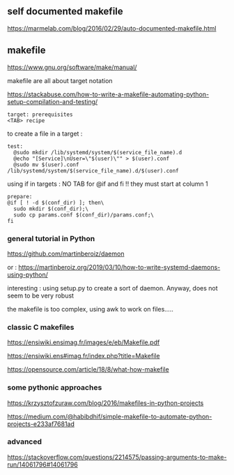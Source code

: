 ## self documented makefile

https://marmelab.com/blog/2016/02/29/auto-documented-makefile.html

## makefile

https://www.gnu.org/software/make/manual/

makefile are all about target notation

https://stackabuse.com/how-to-write-a-makefile-automating-python-setup-compilation-and-testing/

```
target: prerequisites
<TAB> recipe
```
to create a file in a target :
```
test:
  @sudo mkdir /lib/systemd/system/$(service_file_name).d
  @echo "[Service]\nUser=\"$(user)\"" > $(user).conf
  @sudo mv $(user).conf /lib/systemd/system/$(service_file_name).d/$(user).conf
```

using if in targets : NO TAB for @if and fi !! they must start at column 1
```
prepare:
@if [ ! -d $(conf_dir) ]; then\
  sudo mkdir $(conf_dir);\
  sudo cp params.conf $(conf_dir)/params.conf;\
fi
```

### general tutorial in Python

https://github.com/martinberoiz/daemon

or : https://martinberoiz.org/2019/03/10/how-to-write-systemd-daemons-using-python/

interesting : using setup.py to create a sort of daemon. Anyway, does not seem to be very robust

the makefile is too complex, using awk to work on files.....

### classic C makefiles

https://ensiwiki.ensimag.fr/images/e/eb/Makefile.pdf

https://ensiwiki.ens#imag.fr/index.php?title=Makefile

https://opensource.com/article/18/8/what-how-makefile

### some pythonic approaches
https://krzysztofzuraw.com/blog/2016/makefiles-in-python-projects

https://medium.com/@habibdhif/simple-makefile-to-automate-python-projects-e233af7681ad

### advanced

https://stackoverflow.com/questions/2214575/passing-arguments-to-make-run/14061796#14061796

